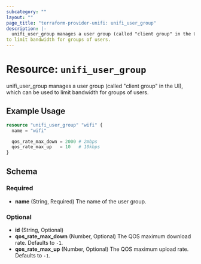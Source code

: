 ```yaml
---
subcategory: ""
layout: ""
page_title: "terraform-provider-unifi: unifi_user_group"
description: |-
  unifi_user_group manages a user group (called "client group" in the UI), which can be used
to limit bandwidth for groups of users.
---
```


# Resource: `unifi_user_group`

unifi_user_group manages a user group (called "client group" in the UI), which can be used
to limit bandwidth for groups of users.

## Example Usage

```terraform
resource "unifi_user_group" "wifi" {
  name = "wifi"

  qos_rate_max_down = 2000 # 2mbps
  qos_rate_max_up   = 10   # 10kbps
}
```

## Schema

### Required

- **name** (String, Required) The name of the user group.

### Optional

- **id** (String, Optional)
- **qos_rate_max_down** (Number, Optional) The QOS maximum download rate. Defaults to `-1`.
- **qos_rate_max_up** (Number, Optional) The QOS maximum upload rate. Defaults to `-1`.


